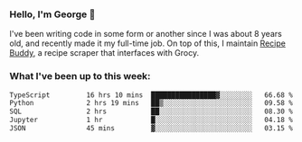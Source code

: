 ### Hello, I'm George 👋

I've been writing code in some form or another since I was about 8 years old, and recently made it my full-time job. On top of this, I maintain [Recipe Buddy](https://github.com/georgegebbett/recipe-buddy), a recipe scraper that interfaces with Grocy.  

<!--
**georgegebbett/georgegebbett** is a ✨ _special_ ✨ repository because its `README.md` (this file) appears on your GitHub profile.

Here are some ideas to get you started:

- 🔭 I’m currently working on ...
- 🌱 I’m currently learning ...
- 👯 I’m looking to collaborate on ...
- 🤔 I’m looking for help with ...
- 💬 Ask me about ...
- 📫 How to reach me: ...
- 😄 Pronouns: ...
- ⚡ Fun fact: ...
-->

### What I've been up to this week:
<!--START_SECTION:waka-->

```txt
TypeScript         16 hrs 10 mins  ████████████████▓░░░░░░░░   66.68 %
Python             2 hrs 19 mins   ██▒░░░░░░░░░░░░░░░░░░░░░░   09.58 %
SQL                2 hrs           ██░░░░░░░░░░░░░░░░░░░░░░░   08.30 %
Jupyter            1 hr            █░░░░░░░░░░░░░░░░░░░░░░░░   04.18 %
JSON               45 mins         ▓░░░░░░░░░░░░░░░░░░░░░░░░   03.15 %
```

<!--END_SECTION:waka-->
